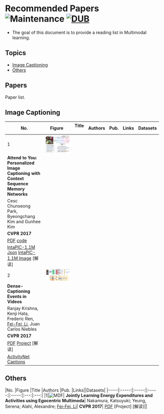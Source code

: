 # Recommended Papers ![Maintenance](https://img.shields.io/maintenance/yes/2017.svg) [![DUB](https://img.shields.io/dub/l/vibe-d.svg)](LICENSE)
- The goal of this document is to provide a reading list in Multimodal learning.


## Topics
- [Image Captioning](#image-captioning)
- [Others](#others)


## Papers
Paper list.

## Image Captioning
|No.  |Figure   |Title   |Authors  |Pub.  |Links|Datasets|
|-----|:-----:|:-----:|:-----:|:-----:|:---:|:---:|
|1|![MDF](paper_image/Jointly-Learning-Energy-Expenditures-and-Activities-using-Egocentric-Multimoda.png)|
__Attend to You: Personalized Image Captioning with Context Sequence Memory Networks__|
Cesc Chunseong Park, Byeongchang Kim and Gunhee Kim|
__CVPR 2017__|
[PDF](https://arxiv.org/abs/1704.06485) [code](https://github.com/cesc-park/attend2u)|
[IntaPIC-1.1M Json](https://drive.google.com/uc?export=download&id=0B3xszfcsfVUBdG0tU3BOQWV0a0E) [IntaPIC-1.1M Image](https://drive.google.com/uc?export=download&id=0B3xszfcsfVUBVkZGU2oxYVl6aDA]) [解读]|
|2|![MDF](paper_image/Dense-Captioning-Events-in-Videos.png)|
__Dense-Captioning Events in Videos__|
Ranjay Krishna, Kenji Hata, Frederic Ren, [Fei-Fei, Li](http://vision.stanford.edu/publications.html#year2017), Juan Carlos Niebles|
__CVPR 2017__|
[PDF](https://arxiv.org/abs/1705.00754) [Project](http://cs.stanford.edu/people/ranjaykrishna/densevid/) [解读]|
[ActivityNet Captions](http://cs.stanford.edu/people/ranjaykrishna/densevid/captions.zip)|



## Others
|No.  |Figure   |Title   |Authors  |Pub.  |Links||Datasets|
|-----|:-----:|:-----:|:-----:|:-----:|:---:|:---:|
|1|![MDF](image/MDF.png)|
__Jointly Learning Energy Expenditures and Activities using Egocentric Multimoda__|
Nakamura, Katsuyuki; Yeung, Serena; Alahi, Alexandre; [Fei-Fei, Li](http://vision.stanford.edu/publications.html#year2017)|
__CVPR 2017__|
[PDF](http://vision.stanford.edu/pdf/nakamura2017cvpr.pdf) [Project] [解读]||
